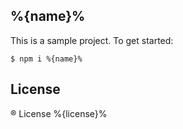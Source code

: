 ## %{name}%

This is a sample project. To get started:
```
$ npm i %{name}%
```

## License
® License %{license}%
